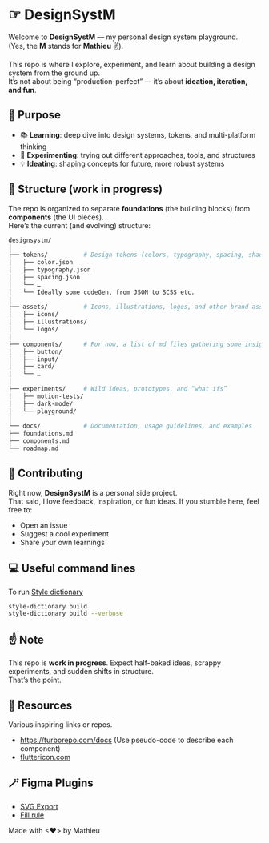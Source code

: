 # ☞ DesignSystM

Welcome to **DesignSystM** — my personal design system playground.  
(Yes, the **M** stands for **Mathieu** ✌️).  

This repo is where I explore, experiment, and learn about building a design system from the ground up.  
It’s not about being “production-perfect” — it’s about **ideation, iteration, and fun**.



## 🚀 Purpose

- 📚 **Learning**: deep dive into design systems, tokens, and multi-platform thinking  
- 🧪 **Experimenting**: trying out different approaches, tools, and structures  
- 💡 **Ideating**: shaping concepts for future, more robust systems  



## 📂 Structure (work in progress)

The repo is organized to separate **foundations** (the building blocks) from **components** (the UI pieces).  
Here’s the current (and evolving) structure:

```bash
designsystm/
│
├── tokens/          # Design tokens (colors, typography, spacing, shadows, etc.)
│   ├── color.json
│   ├── typography.json
│   ├── spacing.json
│   └── …
│   └── Ideally some codeGen, from JSON to SCSS etc.
│
├── assets/          # Icons, illustrations, logos, and other brand assets
│   ├── icons/
│   ├── illustrations/
│   └── logos/
│
├── components/      # For now, a list of md files gathering some insights
│   ├── button/
│   ├── input/
│   ├── card/
│   └── …
│
├── experiments/     # Wild ideas, prototypes, and “what ifs”
│   ├── motion-tests/
│   ├── dark-mode/
│   └── playground/
│
└── docs/            # Documentation, usage guidelines, and examples
├── foundations.md
├── components.md
└── roadmap.md
```



## 🤝 Contributing

Right now, **DesignSystM** is a personal side project.  
That said, I love feedback, inspiration, or fun ideas. If you stumble here, feel free to:
- Open an issue
- Suggest a cool experiment
- Share your own learnings


## 💻 Useful command lines
To run [Style dictionary](https://styledictionary.com/getting-started/installation/)
``` bash
style-dictionary build
style-dictionary build --verbose
```


## ☝️ Note

This repo is **work in progress**. Expect half-baked ideas, scrappy experiments, and sudden shifts in structure.  
That’s the point.  

## 📌 Resources

Various inspiring links or repos.
- https://turborepo.com/docs (Use pseudo-code to describe each component)
- [fluttericon.com](https://www.fluttericon.com)

## 🪄 Figma Plugins
- [SVG Export](https://www.figma.com/community/plugin/814345141907543603/svg-export)
- [Fill rule](https://www.figma.com/community/plugin/771155994770327940)


Made with <❤> by Mathieu
